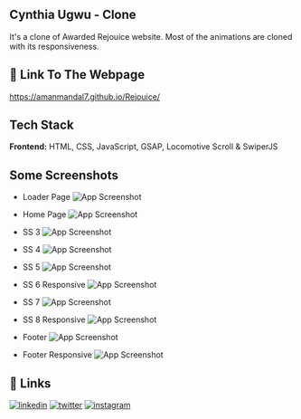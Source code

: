 ## Cynthia Ugwu - Clone

It's a clone of Awarded Rejouice website. Most of the animations are cloned with its responsiveness.

## 🔗 Link To The Webpage

https://amanmandal7.github.io/Rejouice/

## Tech Stack

**Frontend:** HTML, CSS, JavaScript, GSAP, Locomotive Scroll & SwiperJS

## Some Screenshots

- Loader Page
  ![App Screenshot](https://github.com/AmanMandal7/Rejouice-Clone/blob/master/Screen%20Shots/01%20Loader%20Page.png)

- Home Page
  ![App Screenshot](https://github.com/AmanMandal7/Rejouice-Clone/blob/master/Screen%20Shots/02%20Home%20Page.png)

- SS 3
  ![App Screenshot](https://github.com/AmanMandal7/Rejouice-Clone/blob/master/Screen%20Shots/03.png)

- SS 4
  ![App Screenshot](https://github.com/AmanMandal7/Rejouice-Clone/blob/master/Screen%20Shots/04.png)

- SS 5
  ![App Screenshot](https://github.com/AmanMandal7/Rejouice-Clone/blob/master/Screen%20Shots/05.png)

- SS 6 Responsive
  ![App Screenshot](https://github.com/AmanMandal7/Rejouice-Clone/blob/master/Screen%20Shots/06.png)

- SS 7
  ![App Screenshot](https://github.com/AmanMandal7/Rejouice-Clone/blob/master/Screen%20Shots/07.png)

- SS 8 Responsive
  ![App Screenshot](https://github.com/AmanMandal7/Rejouice-Clone/blob/master/Screen%20Shots/08.png)

- Footer
  ![App Screenshot](https://github.com/AmanMandal7/Rejouice-Clone/blob/master/Screen%20Shots/09%20Footer.png)

- Footer Responsive
  ![App Screenshot](https://github.com/AmanMandal7/Rejouice-Clone/blob/master/Screen%20Shots/10%20Footer%20Responsive.png)

## 🔗 Links

[![linkedin](https://img.shields.io/badge/linkedin-0A66C2?style=for-the-badge&logo=linkedin&logoColor=white)](https://www.linkedin.com/in/aman-kumar-mandal-236bb7246/)
[![twitter](https://img.shields.io/badge/twitter-1DA1F2?style=for-the-badge&logo=twitter&logoColor=white)](https://twitter.com/AmaMandal7)
[![instagram](https://img.shields.io/badge/instagram-1DA1F2?style=for-the-badge&logo=instagram&logoColor=white)](https://instagram.com/AmanMandal_7)
